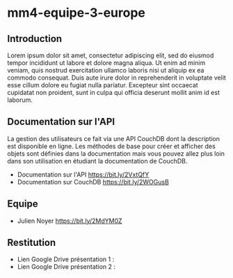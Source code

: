 # mm4-equipe-3-europe

## Introduction

Lorem ipsum dolor sit amet, consectetur adipiscing elit, sed do eiusmod tempor incididunt ut labore et dolore magna aliqua. Ut enim ad minim veniam, quis nostrud exercitation ullamco laboris nisi ut aliquip ex ea commodo consequat. Duis aute irure dolor in reprehenderit in voluptate velit esse cillum dolore eu fugiat nulla pariatur. Excepteur sint occaecat cupidatat non proident, sunt in culpa qui officia deserunt mollit anim id est laborum.

## Documentation sur l'API

La gestion des utilisateurs ce fait via une API CouchDB dont la description est disponible en ligne. Les méthodes de base pour créer et afficher des objets sont définies dans la documentation mais vous pouvez allez plus loin dans son utilisation en étudiant la documentation de CouchDB.

- Documentation sur l'API <https://bit.ly/2VxtQfY>
- Documentation sur CouchDB <https://bit.ly/2WOGusB>

## Equipe

- Julien Noyer <https://bit.ly/2MdYM0Z>

## Restitution

- Lien Google Drive présentation 1 : 
- Lien Google Drive présentation 2 :
